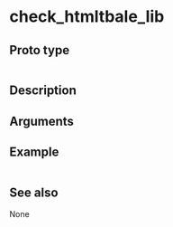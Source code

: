 # check_htmltbale_lib

## Proto type

```php
```

## Description


## Arguments


## Example

```php
```

## See also
None
